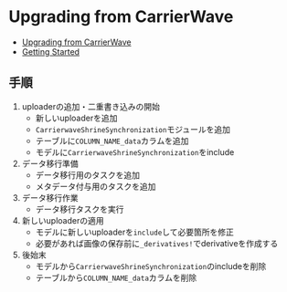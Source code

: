 # Upgrading from CarrierWave
- [Upgrading from CarrierWave](https://shrinerb.com/docs/carrierwave)
- [Getting Started](https://shrinerb.com/docs/getting-started)

## 手順
1. uploaderの追加・二重書き込みの開始
    - 新しいuploaderを追加
    - `CarrierwaveShrineSynchronization`モジュールを追加
    - テーブルに`COLUMN_NAME_data`カラムを追加
    - モデルに`CarrierwaveShrineSynchronization`をinclude
2. データ移行準備
    - データ移行用のタスクを追加
    - メタデータ付与用のタスクを追加
2. データ移行作業
    - データ移行タスクを実行
3. 新しいuploaderの適用
    - モデルに新しいuploaderを`include`して必要箇所を修正
    - 必要があれば画像の保存前に`_derivatives!`でderivativeを作成する
4. 後始末
    - モデルから`CarrierwaveShrineSynchronization`のincludeを削除
    - テーブルから`COLUMN_NAME_data`カラムを削除
